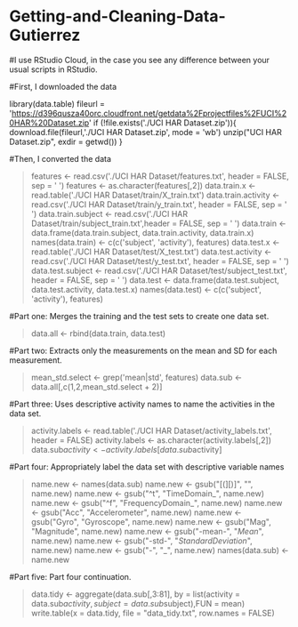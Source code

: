 # Getting-and-Cleaning-Data-Gutierrez
#I use RStudio Cloud, in the case you see any difference between your usual scripts in RStudio.

#First, I downloaded the data

library(data.table)
fileurl = 'https://d396qusza40orc.cloudfront.net/getdata%2Fprojectfiles%2FUCI%20HAR%20Dataset.zip'
if (!file.exists('./UCI HAR Dataset.zip')){
  download.file(fileurl,'./UCI HAR Dataset.zip', mode = 'wb')
  unzip("UCI HAR Dataset.zip", exdir = getwd())
}

#Then, I converted the data
> features <- read.csv('./UCI HAR Dataset/features.txt', header = FALSE, sep = ' ')
> features <- as.character(features[,2])
> data.train.x <- read.table('./UCI HAR Dataset/train/X_train.txt')
> data.train.activity <- read.csv('./UCI HAR Dataset/train/y_train.txt', header = FALSE, sep = ' ')
> data.train.subject <- read.csv('./UCI HAR Dataset/train/subject_train.txt',header = FALSE, sep = ' ')
> data.train <-  data.frame(data.train.subject, data.train.activity, data.train.x)
> names(data.train) <- c(c('subject', 'activity'), features)
> data.test.x <- read.table('./UCI HAR Dataset/test/X_test.txt')
> data.test.activity <- read.csv('./UCI HAR Dataset/test/y_test.txt', header = FALSE, sep = ' ')
> data.test.subject <- read.csv('./UCI HAR Dataset/test/subject_test.txt', header = FALSE, sep = ' ')
> data.test <-  data.frame(data.test.subject, data.test.activity, data.test.x)
> names(data.test) <- c(c('subject', 'activity'), features)

#Part one: Merges the training and the test sets to create one data set.
> data.all <- rbind(data.train, data.test)

#Part two: Extracts only the measurements on the mean and SD for each measurement.
> mean_std.select <- grep('mean|std', features)
> data.sub <- data.all[,c(1,2,mean_std.select + 2)]

#Part three: Uses descriptive activity names to name the activities in the data set.
> activity.labels <- read.table('./UCI HAR Dataset/activity_labels.txt', header = FALSE)
> activity.labels <- as.character(activity.labels[,2])
> data.sub$activity <- activity.labels[data.sub$activity]

#Part four:  Appropriately label the data set with descriptive variable names
> name.new <- names(data.sub)
> name.new <- gsub("[(][)]", "", name.new)
> name.new <- gsub("^t", "TimeDomain_", name.new)
> name.new <- gsub("^f", "FrequencyDomain_", name.new)
> name.new <- gsub("Acc", "Accelerometer", name.new)
> name.new <- gsub("Gyro", "Gyroscope", name.new)
> name.new <- gsub("Mag", "Magnitude", name.new)
> name.new <- gsub("-mean-", "_Mean_", name.new)
> name.new <- gsub("-std-", "_StandardDeviation_", name.new)
> name.new <- gsub("-", "_", name.new)
> names(data.sub) <- name.new

#Part five: Part four continuation. 
> data.tidy <- aggregate(data.sub[,3:81], by = list(activity = data.sub$activity, subject = data.sub$subject),FUN = mean)
> write.table(x = data.tidy, file = "data_tidy.txt", row.names = FALSE)
